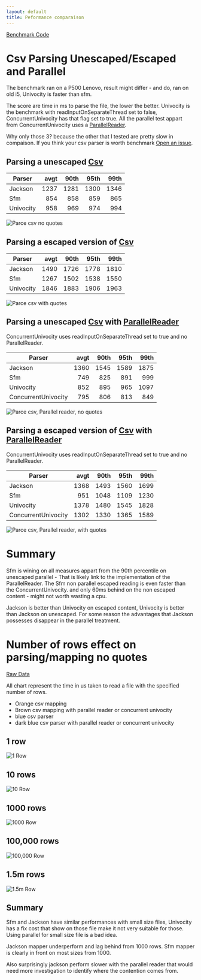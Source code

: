 ```yaml
---
layout: default
title: Peformance comparaison
---
```

[Benchmark Code](https://github.com/arnaudroger/mapping-benchmark/blob/master/sfm-csv)

# Csv Parsing Unescaped/Escaped and Parallel

The benchmark ran on a P500 Lenovo, result might differ - and do, ran on old i5, Univocity is faster than sfm.

The score are time in ms to parse the file, the lower the better. 
Univocity is the benchmark with readInputOnSeparateThread set to false, 
ConcurrentUnivocity has that flag set to true. 
All the parallel test appart from ConcurrentUnivocity uses a [ParallelReader](https://github.com/arnaudroger/SimpleFlatMapper/blob/master/sfm-util/src/main/java/org/simpleflatmapper/util/ParallelReader.java).

Why only those 3? because the other that I tested are pretty slow in compaison. If you think your csv parser is worth benchmark [Open an issue](https://github.com/arnaudroger/mapping-benchmark/issues/new).

## Parsing a unescaped [Csv](http://www.maxmind.com/download/worldcities/worldcitiespop.txt.gz)

| Parser        | avgt | 90th | 95th | 99th | 
| ------------- | ----:| -----:| -----:| -----:|
| Jackson       | 1237 | 1281  |  1300 |  1346 |
| Sfm           | 854  | 858   | 859   | 865   |
| Univocity     | 958  | 969   | 974   | 994   |

![Parce csv no quotes](/assets/perf/3.5/no_quotes.png)

## Parsing a escaped version of [Csv](http://www.maxmind.com/download/worldcities/worldcitiespop.txt.gz)

| Parser        | avgt | 90th | 95th | 99th | 
| ------------- | ----:| -----:| -----:| -----:|
| Jackson       | 1490 | 1726 | 1778 | 1810 |
| Sfm           |1267 | 1502 | 1538 | 1550 |
| Univocity     |1846 | 1883 | 1906 | 1963 |

![Parce csv with quotes](/assets/perf/3.5/quotes.png)

## Parsing a unescaped [Csv](http://www.maxmind.com/download/worldcities/worldcitiespop.txt.gz) with [ParallelReader](https://github.com/arnaudroger/SimpleFlatMapper/blob/master/sfm-util/src/main/java/org/simpleflatmapper/util/ParallelReader.java)

ConcurrentUnivocity uses readInputOnSeparateThread set to true and no ParallelReader.

| Parser        | avgt | 90th | 95th | 99th | 
| ------------- | ----:| -----:| -----:| -----:|
| Jackson       | 1360 | 1545 | 1589 | 1875 |
| Sfm           |749 | 825 | 891 | 999 |
| Univocity     |852 | 895 | 965 | 1097 |
| ConcurrentUnivocity     |795 | 806 | 813 | 849 |

![Parce csv, Parallel reader, no quotes](/assets/perf/3.5/par_noquotes.png)

## Parsing a escaped version of [Csv](http://www.maxmind.com/download/worldcities/worldcitiespop.txt.gz) with [ParallelReader](https://github.com/arnaudroger/SimpleFlatMapper/blob/master/sfm-util/src/main/java/org/simpleflatmapper/util/ParallelReader.java)

ConcurrentUnivocity uses readInputOnSeparateThread set to true and no ParallelReader.

| Parser        | avgt | 90th | 95th | 99th | 
| ------------- | ----:| -----:| -----:| -----:|
| Jackson       | 1368 | 1493 | 1560 | 1699
| Sfm           |951 | 1048 | 1109 | 1230
| Univocity     |1378 | 1480 | 1545 | 1828
| ConcurrentUnivocity     |1302 | 1330 | 1365 | 1589

![Parce csv, Parallel reader, with quotes](/assets/perf/3.5/par_quotes.png)


# Summary 

Sfm is wining on all measures appart from the 90th percentile on unescaped parallel - That is likely link to the implementation of the ParallelReader.
The Sfm non parallel escaped reading is even faster than the ConcurrentUnivocity. and only 60ms behind on the non escaped content - might not worth wasting a cpu.

Jackson is better than Univocity on escaped content, Univocity is better than Jackson on unescaped.
For some reason the advantages that Jackson possesses disappear in the parallel treatment.


# Number of rows effect on parsing/mapping no quotes

[Raw Data](https://github.com/arnaudroger/mapping-benchmark/blob/master/sfm-csv/jmh-result-3.5-rows.csv)


All chart represent the time in us taken to read a file with the specified number of rows.
* Orange csv mapping
* Brown csv mapping with parallel reader or concurrent univocity
* blue csv parser
* dark blue csv parser with parallel reader or concurrent univocity

## 1 row
![1 Row](/assets/perf/3.5/row_1.png)

## 10 rows
![10 Row](/assets/perf/3.5/row_10.png)

## 1000 rows
![1000 Row](/assets/perf/3.5/row_1000.png)

## 100,000 rows
![100,000 Row](/assets/perf/3.5/row_100000.png)

## 1.5m rows
![1.5m Row](/assets/perf/3.5/row_1_5m.png)

## Summary

Sfm and Jackson have similar performances with small size files, Univocity has a fix cost that show on those file
make it not very suitable for those.
Using parallel for small size file is a bad idea.

Jackson mapper underperform and lag behind from 1000 rows. Sfm mapper is clearly in front on most sizes from 1000.

Also surprisingly jackson perform slower with the parallel reader that would need more investigation to 
identify where the contention comes from.